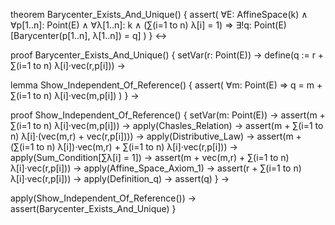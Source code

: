 theorem Barycenter_Exists_And_Unique() {
  assert(
    ∀E: AffineSpace(k) ∧
    ∀p[1..n]: Point(E) ∧
    ∀λ[1..n]: k ∧
    (∑(i=1 to n) λ[i] = 1) ⇒
    ∃!q: Point(E) [Barycenter(p[1..n], λ[1..n]) = q]
  )
} ↔

proof Barycenter_Exists_And_Unique() {
  setVar(r: Point(E)) →
  define(q := r + ∑(i=1 to n) λ[i]·vec(r,p[i])) →
  
  lemma Show_Independent_Of_Reference() {
    assert(
      ∀m: Point(E) ⇒
      q = m + ∑(i=1 to n) λ[i]·vec(m,p[i])
    )
  } →
  
  proof Show_Independent_Of_Reference() {
    setVar(m: Point(E)) →
    assert(m + ∑(i=1 to n) λ[i]·vec(m,p[i])) →
    apply(Chasles_Relation) →
    assert(m + ∑(i=1 to n) λ[i]·(vec(m,r) + vec(r,p[i]))) →
    apply(Distributive_Law) →
    assert(m + (∑(i=1 to n) λ[i])·vec(m,r) + ∑(i=1 to n) λ[i]·vec(r,p[i])) →
    apply(Sum_Condition[∑λ[i] = 1]) →
    assert(m + vec(m,r) + ∑(i=1 to n) λ[i]·vec(r,p[i])) →
    apply(Affine_Space_Axiom_1) →
    assert(r + ∑(i=1 to n) λ[i]·vec(r,p[i])) →
    apply(Definition_q) →
    assert(q)
  } →
  
  apply(Show_Independent_Of_Reference()) →
  assert(Barycenter_Exists_And_Unique)
}
